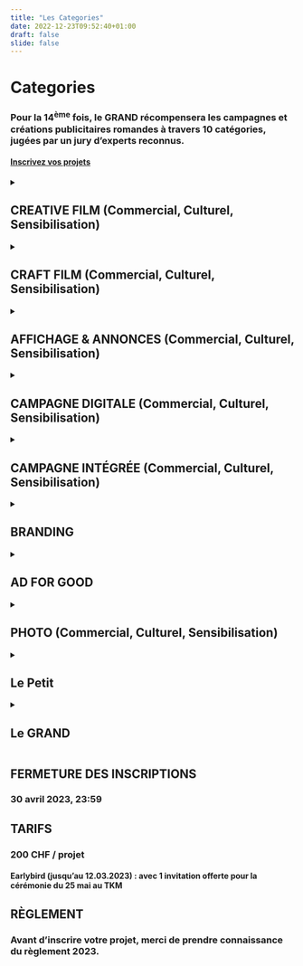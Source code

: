 ```yaml
---
title: "Les Categories"
date: 2022-12-23T09:52:40+01:00
draft: false
slide: false
---
```



# Categories

### Pour la 14<sup>ème</sup> fois, le GRAND récompensera les campagnes et créations publicitaires romandes à travers 10 catégories, jugées par un jury d’experts reconnus.

<h4><a href="https://inscription.associationgrand.ch/grand">Inscrivez vos projets</a></h4>


<details>
<summary><h2>CREATIVE FILM (Commercial, Culturel, Sensibilisation)</h2></summary>
<a href="https://inscription.associationgrand.ch/grand/?category=CREATIVE%20FILM" class="round-cta">Inscrire son projet</a>

Cette catégorie récompense les films d’une durée maximale de 180 sec. Les films doivent avoir été diffusés à la télévision et/ou au cinéma et/ou sur le web. Les films inscrits dans cette catégorie seront jugés selon un barème de notes basé avant tout sur la créativité du concept, l’originalité de la narration et la clarté du message.
</details>

<details>
<summary><h2>CRAFT FILM (Commercial, Culturel, Sensibilisation)</h2></summary>
<a href="https://inscription.associationgrand.ch/grand/?category=CRAFT%20FILM" class="round-cta">Inscrire son projet</a>

Cette catégorie récompense les films d’une durée maximale de 180 sec. Les films doivent avoir été diffusés à la télévision et/ou au cinéma et/ou sur le web. Les films inscrits dans cette catégorie seront jugés selon un barème de notes basé avant tout sur les qualités techniques de la réalisation, mais aussi sur l’originalité de la narration et la clarté du message.
</details>

<details>
<summary><h2>AFFICHAGE & ANNONCES (Commercial, Culturel, Sensibilisation)</h2></summary>
<a href="https://inscription.associationgrand.ch/grand/?category=AFFICHAGE%20%26%20ANNONCES" class="round-cta">Inscrire son projet</a>

Cette catégorie récompense les affiches et annonces ayant été diffusées sur les réseaux officiels des régies d’affichage et/ou dans la presse. Les affiches et annonces inscrites dans cette catégorie seront jugées selon un barème de notes basé avant tout sur la créativité du concept, la qualité d’exécution et la clarté du message.
</details>

<details>
<summary><h2>CAMPAGNE DIGITALE (Commercial, Culturel, Sensibilisation)</h2></summary>
<a href="https://inscription.associationgrand.ch/grand/?category=CAMPAGNE%20DIGITALE" class="round-cta">Inscrire son projet</a>

Cette catégorie récompense les campagnes et projets diffusés en ligne. Les projets inscrits dans cette catégorie seront jugés selon un barème de notes basé avant tout sur la créativité du concept mis en place, l’ensemble des éléments de création, l’utilisation adéquate du média.
</details>

<details>
<summary><h2>CAMPAGNE INTÉGRÉE (Commercial, Culturel, Sensibilisation)</h2></summary>
<a href="https://inscription.associationgrand.ch/grand/?category=CAMPAGNE%20INT%C3%89GR%C3%89E" class="round-cta">Inscrire son projet</a>

Cette catégorie récompense toute campagne publicitaire déclinée sur un minimum de 3 points de contact différents (ex: TV, Affichage, Web). Les campagnes inscrites dans cette catégorie seront jugées selon un barème de notes basé avant tout sur la créativité de l’idée de base, la pertinence de déclinaison sur les différents supports et la clarté du message.
</details>

<details>
<summary><h2>BRANDING</h2></summary>
<a href="https://inscription.associationgrand.ch/grand/?category=BRANDING" class="round-cta">Inscrire son projet</a>

Cette catégorie récompense toute identité de marque et ses déclinaisons graphiques. Les projets inscrits dans cette catégorie seront jugés selon un barème de notes basé avant tout sur la créativité du projet, la réalisation graphique des éléments ainsi que la pertinence et la compréhension vis-à-vis de la marque.
Expérientiel (Commercial, Culturel, Sensibilisation)
Cette catégorie récompense les actions non conventionnelles de marketing se déroulant généralement en extérieur. Un descriptif de l’opération ou une vidéo de présentation doit être fourni lors de l’inscription. Les projets inscrits dans cette catégorie seront jugés selon un barème de notes basé avant tout sur la créativité du concept, la clarté du message et la mise en œuvre de l’action dans sa globalité.
</details>

<details>
<summary><h2>AD FOR GOOD</h2></summary>
<a href="https://inscription.associationgrand.ch/grand/?category=AD%20FOR%20GOOD" class="round-cta">Inscrire son projet</a>

Cette catégorie récompense les campagnes, tout support confondu, réalisées pour des œuvres caritatives ou encourageant à un changement politique ou sociétal positif. Les projets inscrits dans cette catégorie seront jugés selon un barème de notes basé avant tout sur la créativité du concept, l’originalité de la réalisation et la clarté du message.
</details>

<details>
<summary><h2>PHOTO (Commercial, Culturel, Sensibilisation)</h2></summary>
<a href="https://inscription.associationgrand.ch/grand/?category=PHOTO" class="round-cta">Inscrire son projet</a>

Cette catégorie récompense les travaux photographiques de commande. Les photographies inscrites dans cette catégorie seront jugées dans le contexte du matériel de communication pour lequel elles ont été produites. Le barème de notes sera basé avant tout sur la composition, la technique et mise au service du message.
</details>

<details>
<summary><h2>Le Petit</h2></summary>
<a href="https://inscription.associationgrand.ch/petit" class="round-cta">Inscrire son projet</a>

Cette catégorie récompense les talents de demain (étudiant·e·s et jeunes professionnel·le·s) qui devront répondre à un brief fourni par le GRAND. Les projets inscrits dans cette catégorie seront jugés selon un barème de notes basé avant tout sur la créativité du concept.
</details>

<details>
<summary><h2>Le GRAND</h2></summary>
<a href="https://inscription.associationgrand.ch/grand/?category=Le%20GRAND" class="round-cta">Inscrire son projet</a>

Distinction suprême, le GRAND récompense le projet, toutes catégories confondues, qui aura su surprendre le jury tant par l’originalité de son concept que par sa réalisation. Tous les projets sont inscrits d’office dans cette catégorie.
</details>

## FERMETURE DES INSCRIPTIONS
### 30 avril 2023, 23:59

## TARIFS

### 200 CHF / projet
#### Earlybird (jusqu’au 12.03.2023) : avec 1 invitation offerte pour la cérémonie du 25 mai au TKM

## RÈGLEMENT
### Avant d’inscrire votre projet, merci de prendre connaissance du règlement 2023.
